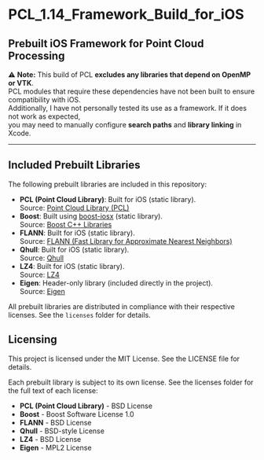 # PCL_1.14_Framework_Build_for_iOS
## **Prebuilt iOS Framework for Point Cloud Processing**

⚠ **Note:** This build of PCL **excludes any libraries that depend on OpenMP or VTK**.  
PCL modules that require these dependencies have not been built to ensure compatibility with iOS.  
Additionally, I have not personally tested its use as a framework. If it does not work as expected,  
you may need to manually configure **search paths** and **library linking** in Xcode.  

---

## Included Prebuilt Libraries

The following prebuilt libraries are included in this repository:

- **PCL (Point Cloud Library)**: Built for iOS (static library).  
  Source: [Point Cloud Library (PCL)](https://github.com/PointCloudLibrary/pcl)
- **Boost**: Built using [boost-iosx](https://github.com/faithfracture/boost-iosx) (static library).  
  Source: [Boost C++ Libraries](https://github.com/boostorg/boost)
- **FLANN**: Built for iOS (static library).  
  Source: [FLANN (Fast Library for Approximate Nearest Neighbors)](https://github.com/mariusmuja/flann)
- **Qhull**: Built for iOS (static library).  
  Source: [Qhull](http://www.qhull.org/)
- **LZ4**: Built for iOS (static library).  
  Source: [LZ4](https://github.com/lz4/lz4)
- **Eigen**: Header-only library (included directly in the project).  
  Source: [Eigen](https://gitlab.com/libeigen/eigen)

All prebuilt libraries are distributed in compliance with their respective licenses. See the `licenses` folder for details.
  
## Licensing
This project is licensed under the MIT License. See the LICENSE file for details.

Each prebuilt library is subject to its own license. See the licenses folder for the full text of each license:

- **PCL (Point Cloud Library)** - BSD License
- **Boost** - Boost Software License 1.0
- **FLANN** - BSD License
- **Qhull** - BSD-style License
- **LZ4** - BSD License
- **Eigen** - MPL2 License
